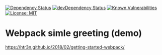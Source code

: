 [![Dependency Status](https://david-dm.org/htr3n/webpack-with-plugins.svg?theme=shields.io)](https://david-dm.org/htr3n/webpack-with-plugins)
[![devDependency Status](https://david-dm.org/htr3n/webpack-with-plugins/dev-status.svg?theme=shields.io)](https://david-dm.org/htr3n/webpack-with-plugins#info=devDependencies)
[![Known Vulnerabilities](https://snyk.io/test/github/htr3n/webpack-with-plugins/badge.svg?targetFile=package.json)](https://snyk.io/test/github/htr3n/webpack-with-plugins?targetFile=package.json)
[![License: MIT](https://img.shields.io/badge/License-MIT-blue.svg)](https://opensource.org/licenses/MIT)

# Webpack simle greeting (demo)

<https://htr3n.github.io/2018/02/getting-started-webpack/>
